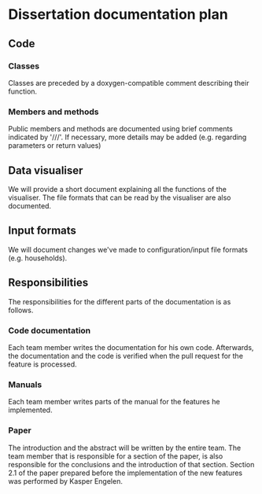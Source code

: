 # Dissertation documentation plan


## Code

### Classes
Classes are preceded by a doxygen-compatible comment describing their function.

### Members and methods
Public members and methods are documented using brief comments indicated by '///'. If necessary, more details may be added
(e.g. regarding parameters or return values)


## Data visualiser
We will provide a short document explaining all the functions of the visualiser. The file formats that can be read by the visualiser are also documented.


## Input formats
We will document changes we've made to configuration/input file formats (e.g. households).


## Responsibilities
The responsibilities for the different parts of the documentation is as follows.

### Code documentation
Each team member writes the documentation for his own code. Afterwards, the documentation and the code is verified when the pull request for the feature is processed.

### Manuals
Each team member writes parts of the manual for the features he implemented.

### Paper
The introduction and the abstract will be written by the entire team.
The team member that is responsible for a section of the paper, is also responsible for the conclusions and the introduction of that section.
Section 2.1 of the paper prepared before the implementation of the new features was performed by Kasper Engelen.




